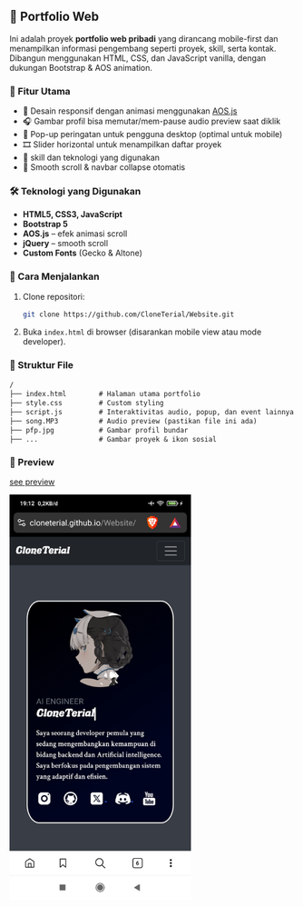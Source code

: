 ## 📱 Portfolio Web

Ini adalah proyek **portfolio web pribadi** yang dirancang mobile-first dan menampilkan informasi pengembang seperti proyek, skill, serta kontak. Dibangun menggunakan HTML, CSS, dan JavaScript vanilla, dengan dukungan Bootstrap & AOS animation.

### 🚀 Fitur Utama

- 🎨 Desain responsif dengan animasi menggunakan [AOS.js](https://michalsnik.github.io/aos/)
- 🎧 Gambar profil bisa memutar/mem-pause audio preview saat diklik
- 📱 Pop-up peringatan untuk pengguna desktop (optimal untuk mobile)
- 🎞️ Slider horizontal untuk menampilkan daftar proyek
- 🧠 skill dan teknologi yang digunakan
- 📌 Smooth scroll & navbar collapse otomatis

### 🛠️ Teknologi yang Digunakan

- **HTML5, CSS3, JavaScript**
- **Bootstrap 5**
- **AOS.js** – efek animasi scroll
- **jQuery** – smooth scroll
- **Custom Fonts** (Gecko & Altone)

### 🧪 Cara Menjalankan

1. Clone repositori:

   ```bash
   git clone https://github.com/CloneTerial/Website.git
   ```

2. Buka `index.html` di browser (disarankan mobile view atau mode developer).

### 📁 Struktur File

```
/
├── index.html        # Halaman utama portfolio
├── style.css         # Custom styling
├── script.js         # Interaktivitas audio, popup, dan event lainnya
├── song.MP3          # Audio preview (pastikan file ini ada)
├── pfp.jpg           # Gambar profil bundar
├── ...               # Gambar proyek & ikon sosial
```

### 📸 Preview

[see preview](https://cloneterial.github.io/Website/)

<img src="preview.jpg" alt="Mobile preview" width="320">
